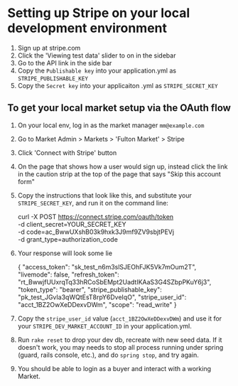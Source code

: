 # Setting up Stripe on your local development environment

1. Sign up at stripe.com
1. Click the 'Viewing test data' slider to on in the sidebar
1. Go to the API link in the side bar
1. Copy the `Publishable key` into your application.yml as `STRIPE_PUBLISHABLE_KEY`
1. Copy the `Secret key` into your applicaiton .yml as `STRIPE_SECRET_KEY`

## To get your local market setup via the OAuth flow

1. On your local env, log in as the market manager `mm@example.com`
1. Go to Market Admin > Markets > 'Fulton Market' > Stripe
1. Click 'Connect with Stripe' button
1. On the page that shows how a user would sign up, instead click the link in the caution strip at the top of the page that says "Skip this account form"
1. Copy the instructions that look like this, and substitute your `STRIPE_SECRET_KEY`, and run it on the command line:


    curl -X POST https://connect.stripe.com/oauth/token \
    -d client_secret=YOUR_SECRET_KEY \
    -d code=ac_BwwUXshB03k9hxk3J9mf9ZV9sbjtPEVj \
    -d grant_type=authorization_code

1. Your response will look some lie

    {
      "access_token": "sk_test_n6m3slSJEOhFJK5Vk7mOum2T",
      "livemode": false,
      "refresh_token": "rt_BwwjfUUxrqTq33hRCoSbEMpt2UadtIKAaS3G4SZbpPKuY6j3",
      "token_type": "bearer",
      "stripe_publishable_key": "pk_test_JGvIa3qWQtEsT8rpY6DveIqO",
      "stripe_user_id": "acct_1BZ2OwXeDDexvDWm",
      "scope": "read_write"
    }

1. Copy the `stripe_user_id` value (`acct_1BZ2OwXeDDexvDWm`) and use it for your `STRIPE_DEV_MARKET_ACCOUNT_ID` in your application.yml.
1. Run `rake reset` to drop your dev db, recreate with new seed data. If it doesn't work, you may needs to stop all process running under spring (guard, rails console, etc.), and do `spring stop`, and try again.
1. You should be able to login as a buyer and interact with a working Market.

